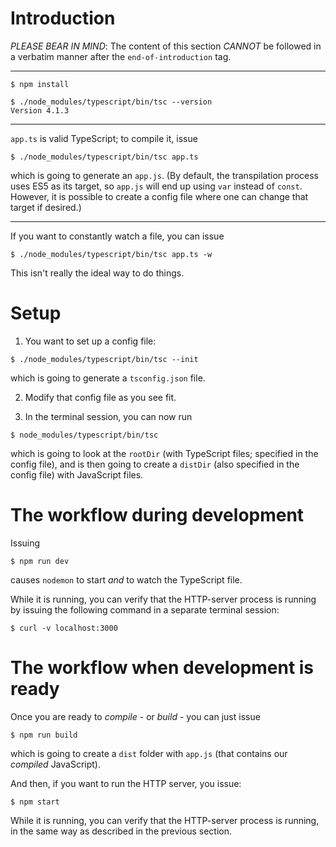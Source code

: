# Introduction

_PLEASE BEAR IN MIND_: The content of this section _CANNOT_ be followed in a verbatim manner after the `end-of-introduction` tag.

---

```
$ npm install

$ ./node_modules/typescript/bin/tsc --version
Version 4.1.3
```

---

`app.ts` is valid TypeScript; to compile it, issue

```
$ ./node_modules/typescript/bin/tsc app.ts
```

which is going to generate an `app.js`. (By default, the transpilation process uses ES5 as its target, so `app.js` will end up using `var` instead of `const`. However, it is possible to create a config file where one can change that target if desired.)

---

If you want to constantly watch a file, you can issue

```
$ ./node_modules/typescript/bin/tsc app.ts -w
```

This isn't really the ideal way to do things.

# Setup

1. You want to set up a config file:

```
$ ./node_modules/typescript/bin/tsc --init
```

which is going to generate a `tsconfig.json` file.

2. Modify that config file as you see fit.

3. In the terminal session, you can now run

```
$ node_modules/typescript/bin/tsc
```

which is going to look at the `rootDir` (with TypeScript files; specified in the config file), and is then going to create a `distDir` (also specified in the config file) with JavaScript files.

# The workflow during development

Issuing

```
$ npm run dev
```

causes `nodemon` to start _and_ to watch the TypeScript file.

While it is running, you can verify that the HTTP-server process is running by issuing the following command in a separate terminal session:

```
$ curl -v localhost:3000
```

# The workflow when development is ready

Once you are ready to _compile_ - or _build_ - you can just issue

```
$ npm run build
```

which is going to create a `dist` folder with `app.js` (that contains our _compiled_ JavaScript).

And then, if you want to run the HTTP server, you issue:

```
$ npm start
```

While it is running, you can verify that the HTTP-server process is running, in the same way as described in the previous section.
